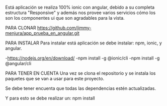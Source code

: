 

Está aplicación se realiza 100% ionic con angular, debido a su completa estructura "Responsive" y además nos provee varios servicios cómo los son los componentes ui que son agradables para la vista.

PARA CLONAR
https://github.com/jimmy-menjura/app_prueba_en_angular.git

PARA INSTALAR
Para instalar está aplicación se debe instalar: npm, ionic, y angular.

-https://nodejs.org/en/download/
-npm install -g @ionic/cli
-npm install -g @angular/cli

PARA TENER EN CUENTA
Una vez se clona el repositorio y se instala los paquetes que se van a usar para este proyecto.

Se debe tener encuenta que todas las dependencias estén actualizadas.

Y para esto se debe realizar un: npm install




